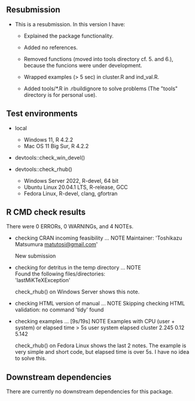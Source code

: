 ## Resubmission

*   This is a resubmission. In this version I have:
      * Explained the package functionality.

      * Added no references.

      * Removed functions (moved into tools directory cf. 5. and 6.), because the funcions were under development.

      * Wrapped examples (> 5 sec) in cluster.R and ind_val.R.

      * Added tools/*.R in .rbuildignore to solve problems (The "tools" directory is for personal use). 


## Test environments

* local
    * Windows 11, R 4.2.2
    * Mac OS 11 Big Sur, R 4.2.2

* devtools::check_win_devel()

* devtools::check_rhub()
    * Windows Server 2022, R-devel, 64 bit
    * Ubuntu Linux 20.04.1 LTS, R-release, GCC
    * Fedora Linux, R-devel, clang, gfortran


## R CMD check results

There were 0 ERRORs, 0 WARNINGs, and 4 NOTEs.

* checking CRAN incoming feasibility ... NOTE
  Maintainer: 'Toshikazu Matsumura <matutosi@gmail.com>'

  New submission


* checking for detritus in the temp directory ... NOTE   
  Found the following files/directories:   
    'lastMiKTeXException'   

  check_rhub() on Windows Server shows this note. 


* checking HTML version of manual ... NOTE
  Skipping checking HTML validation: no command 'tidy' found

* checking examples ... [9s/19s] NOTE
  Examples with CPU (user + system) or elapsed time > 5s
           user system elapsed
  cluster 2.245   0.12   5.142


  check_rhub() on Fedora Linux shows the last 2 notes.
  The example is very simple and short code, but elapsed time is over 5s.
  I have no idea to solve this.


## Downstream dependencies

There are currently no downstream dependencies for this package.
